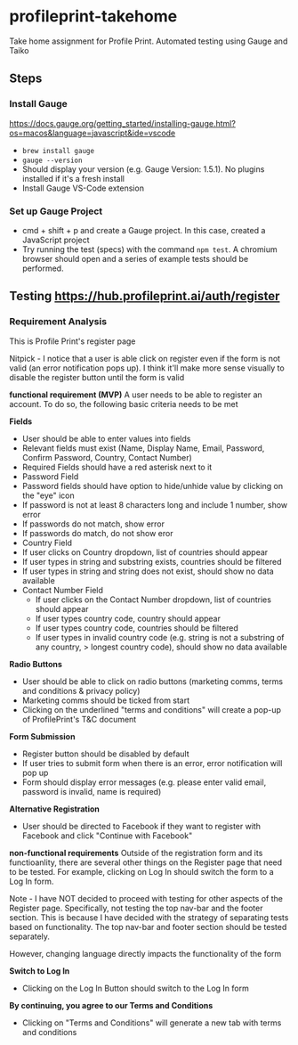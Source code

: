 # profileprint-takehome

Take home assignment for Profile Print. Automated testing using Gauge and Taiko

## Steps

### Install Gauge

https://docs.gauge.org/getting_started/installing-gauge.html?os=macos&language=javascript&ide=vscode

- `brew install gauge`
- `gauge --version`
- Should display your version (e.g. Gauge Version: 1.5.1). No plugins installed if it's a fresh install
- Install Gauge VS-Code extension

### Set up Gauge Project

- cmd + shift + p and create a Gauge project. In this case, created a JavaScript project
- Try running the test (specs) with the command `npm test`. A chromium browser should open and a series of example tests should be performed.

## Testing https://hub.profileprint.ai/auth/register

### Requirement Analysis

This is Profile Print's register page

Nitpick - I notice that a user is able click on register even if the form is not valid (an error notification pops up). I think it'll make more sense visually to disable the register button until the form is valid

**functional requirement (MVP)**
A user needs to be able to register an account. To do so, the following basic criteria needs to be met

**Fields**

- User should be able to enter values into fields
- Relevant fields must exist (Name, Display Name, Email, Password, Confirm Password, Country, Contact Number)
- Required Fields should have a red asterisk next to it
- Password Field
- Password fields should have option to hide/unhide value by clicking on the "eye" icon
- If password is not at least 8 characters long and include 1 number, show error
- If passwords do not match, show error
- If passwords do match, do not show eror
- Country Field
- If user clicks on Country dropdown, list of countries should appear
- If user types in string and substring exists, countries should be filtered
- If user types in string and string does not exist, should show no data available
- Contact Number Field
  - If user clicks on the Contact Number dropdown, list of countries should appear
  - If user types country code, country should appear
  - If user types country code, countries should be filtered
  - If user types in invalid country code (e.g. string is not a substring of any country, > longest country code), should show no data available

**Radio Buttons**

- User should be able to click on radio buttons (marketing comms, terms and conditions & privacy policy)
- Marketing comms should be ticked from start
- Clicking on the underlined "terms and conditions" will create a pop-up of ProfilePrint's T&C document

**Form Submission**

- Register button should be disabled by default
- If user tries to submit form when there is an error, error notification will pop up
- Form should display error messages (e.g. please enter valid email, password is invalid, name is required)

**Alternative Registration**

- User should be directed to Facebook if they want to register with Facebook and click "Continue with Facebook"

**non-functional requirements**
Outside of the registration form and its functioanlity, there are several other things on the Register page that need to be tested. For example, clicking on Log In should switch the form to a Log In form.

Note - I have NOT decided to proceed with testing for other aspects of the Register page. Specifically, not testing the top nav-bar and the footer section. This is because I have decided with the strategy of separating tests based on functionality. The top nav-bar and footer section should be tested separately.

However, changing language directly impacts the functionality of the form

**Switch to Log In**

- Clicking on the Log In Button should switch to the Log In form

**By continuing, you agree to our Terms and Conditions**

- Clicking on "Terms and Conditions" will generate a new tab with terms and conditions
